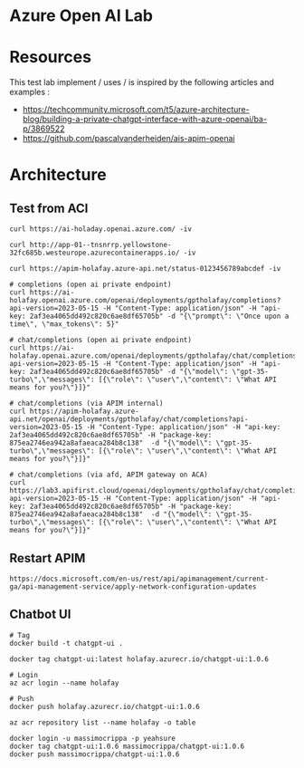 # Azure Open AI Lab


# Resources

This test lab implement / uses / is inspired by the following articles and examples :
* https://techcommunity.microsoft.com/t5/azure-architecture-blog/building-a-private-chatgpt-interface-with-azure-openai/ba-p/3869522
* https://github.com/pascalvanderheiden/ais-apim-openai


# Architecture



## Test from ACI

```
curl https://ai-holaday.openai.azure.com/ -iv

curl http://app-01--tnsnrrp.yellowstone-32fc685b.westeurope.azurecontainerapps.io/ -iv

curl https://apim-holafay.azure-api.net/status-0123456789abcdef -iv

# completions (open ai private endpoint)
curl https://ai-holafay.openai.azure.com/openai/deployments/gptholafay/completions?api-version=2023-05-15 -H "Content-Type: application/json" -H "api-key: 2af3ea4065dd492c820c6ae8df65705b" -d "{\"prompt\": \"Once upon a time\", \"max_tokens\": 5}"

# chat/completions (open ai private endpoint)
curl https://ai-holafay.openai.azure.com/openai/deployments/gptholafay/chat/completions?api-version=2023-05-15 -H "Content-Type: application/json" -H "api-key: 2af3ea4065dd492c820c6ae8df65705b" -d "{\"model\": \"gpt-35-turbo\",\"messages\": [{\"role\": \"user\",\"content\": \"What API means for you?\"}]}"

# chat/completions (via APIM internal)
curl https://apim-holafay.azure-api.net/openai/deployments/gptholafay/chat/completions?api-version=2023-05-15 -H "Content-Type: application/json" -H "api-key: 2af3ea4065dd492c820c6ae8df65705b" -H "package-key: 875ea2746ea942a8afaeaca284b8c138"  -d "{\"model\": \"gpt-35-turbo\",\"messages\": [{\"role\": \"user\",\"content\": \"What API means for you?\"}]}"

# chat/completions (via afd, APIM gateway on ACA)
curl https://lab3.apifirst.cloud/openai/deployments/gptholafay/chat/completions?api-version=2023-05-15 -H "Content-Type: application/json" -H "api-key: 2af3ea4065dd492c820c6ae8df65705b" -H "package-key: 875ea2746ea942a8afaeaca284b8c138"  -d "{\"model\": \"gpt-35-turbo\",\"messages\": [{\"role\": \"user\",\"content\": \"What API means for you?\"}]}"

```


## Restart APIM

```
https://docs.microsoft.com/en-us/rest/api/apimanagement/current-ga/api-management-service/apply-network-configuration-updates
```

## Chatbot UI

```
# Tag
docker build -t chatgpt-ui .

docker tag chatgpt-ui:latest holafay.azurecr.io/chatgpt-ui:1.0.6

# Login
az acr login --name holafay

# Push
docker push holafay.azurecr.io/chatgpt-ui:1.0.6

az acr repository list --name holafay -o table

```

```
docker login -u massimocrippa -p yeahsure
docker tag chatgpt-ui:1.0.6 massimocrippa/chatgpt-ui:1.0.6
docker push massimocrippa/chatgpt-ui:1.0.6
```

